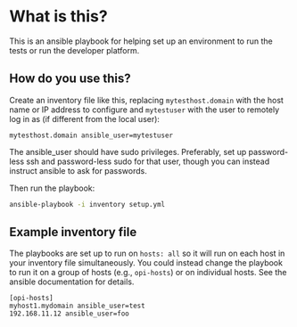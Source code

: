 # What is this?

This is an ansible playbook for helping set up an environment to run the tests
or run the developer platform.

## How do you use this?

Create an inventory file like this, replacing `mytesthost.domain` with the host
name or IP address to configure and `mytestuser` with the user to remotely log
in as (if different from the local user):

`mytesthost.domain ansible_user=mytestuser`

The ansible_user should have sudo privileges.  Preferably, set up password-less
ssh and password-less sudo for that user, though you can instead instruct
ansible to ask for passwords.

Then run the playbook:

```bash
ansible-playbook -i inventory setup.yml
```

## Example inventory file

The playbooks are set up to run on `hosts: all` so it will run on each host in
your inventory file simultaneously.  You could instead change the playbook to
run it on a group of hosts (e.g., `opi-hosts`) or on individual hosts.  See the
ansible documentation for details.

```text
[opi-hosts]
myhost1.mydomain ansible_user=test
192.168.11.12 ansible_user=foo
```
